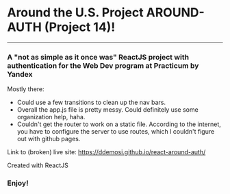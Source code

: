 # Around the U.S. Project AROUND-AUTH (Project 14)!
--------------------------------
### A "not as simple as it once was" ReactJS project with authentication for the Web Dev program at Practicum by Yandex

Mostly there:

* Could use a few transitions to clean up the nav bars.
* Overall the app.js file is pretty messy. Could definitely use some organization help, haha.
* Couldn't get the router to work on a static file. According to the internet, you have to configure the server to use routes, which I couldn't figure out with github pages.

Link to (broken) live site:
https://ddemosi.github.io/react-around-auth/

Created with ReactJS

### Enjoy!
